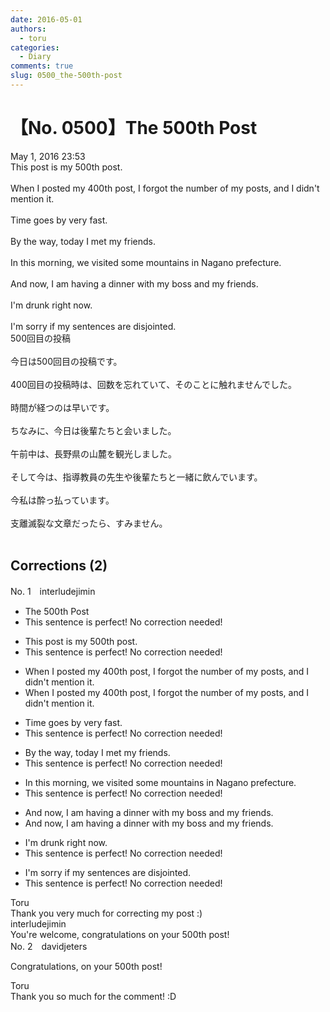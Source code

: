 ```yaml
---
date: 2016-05-01
authors:
  - toru
categories:
  - Diary
comments: true
slug: 0500_the-500th-post
---
```


# 【No. 0500】The 500th Post
<div class="date">May 1, 2016 23:53</div>
<div id="post"><div id="body_show_ori">
This post is my 500th post.<br/><br/>When I posted my 400th post, I forgot the number of my posts, and I didn't mention it.<br/><br/>Time goes by very fast.<br/><br/>By the way, today I met my friends.<br/><br/>In this morning, we visited some mountains in Nagano prefecture.<br/><br/>And now, I am having a dinner with my boss and my friends.<br/><br/>I'm drunk right now.<br/><br/>I'm sorry if my sentences are disjointed.
</div></div>

<!-- more -->

<div id="post_ja"><div id="body_show_mo">
500回目の投稿<br/><br/>今日は500回目の投稿です。<br/><br/>400回目の投稿時は、回数を忘れていて、そのことに触れませんでした。<br/><br/>時間が経つのは早いです。<br/><br/>ちなみに、今日は後輩たちと会いました。<br/><br/>午前中は、長野県の山麓を観光しました。<br/><br/>そして今は、指導教員の先生や後輩たちと一緒に飲んでいます。<br/><br/>今私は酔っ払っています。<br/><br/>支離滅裂な文章だったら、すみません。<br/><br/>
</div></div>

## Corrections (2)
<div id="block"><div class="first_name"> No. 1　<span class="just_name">interludejimin</span></div><div id="block2">
<ul class="correction_field">
<li class="incorrect">The 500th Post</li>
<li class="corrected perfect">This sentence is perfect! No correction needed!</li>
</ul>
<ul class="correction_field">
<li class="incorrect">This post is my 500th post.</li>
<li class="corrected perfect">This sentence is perfect! No correction needed!</li>
</ul>
<ul class="correction_field">
<li class="incorrect">When I posted my 400th post, I forgot the number of my posts, and I didn't mention it.</li>
<li class="corrected correct">
When I posted my 400th post, I forgot the number of <span class="f_gray"><span class="sline">my </span></span>posts, and I didn't mention it.
</li>
</ul>
<ul class="correction_field">
<li class="incorrect">Time goes by very fast.</li>
<li class="corrected perfect">This sentence is perfect! No correction needed!</li>
</ul>
<ul class="correction_field">
<li class="incorrect">By the way, today I met my friends.</li>
<li class="corrected perfect">This sentence is perfect! No correction needed!</li>
</ul>
<ul class="correction_field">
<li class="incorrect">In this morning, we visited some mountains in Nagano prefecture.</li>
<li class="corrected perfect">This sentence is perfect! No correction needed!</li>
</ul>
<ul class="correction_field">
<li class="incorrect">And now, I am having a dinner with my boss and my friends.</li>
<li class="corrected correct">
And now, I am having <span class="f_gray"><span class="sline">a </span></span>dinner with my boss and my friends.
</li>
</ul>
<ul class="correction_field">
<li class="incorrect">I'm drunk right now.</li>
<li class="corrected perfect">This sentence is perfect! No correction needed!</li>
</ul>
<ul class="correction_field">
<li class="incorrect">I'm sorry if my sentences are disjointed.</li>
<li class="corrected perfect">This sentence is perfect! No correction needed!</li>
</ul>
</div><div class="name"><span class="just_name">Toru</span><br>
Thank you very much for correcting my post :)
</div>
<div class="name"><span class="just_name">interludejimin</span><br>
You're welcome, congratulations on your 500th post!
</div>
</div>
<div id="block"><div class="first_name"> No. 2　<span class="just_name">davidjeters</span></div><div id="block2">
<p class="comment_small">
 Congratulations, on your 500th post!
</p>

</div><div class="name"><span class="just_name">Toru</span><br>
Thank you so much for the comment! :D
</div>
</div>
